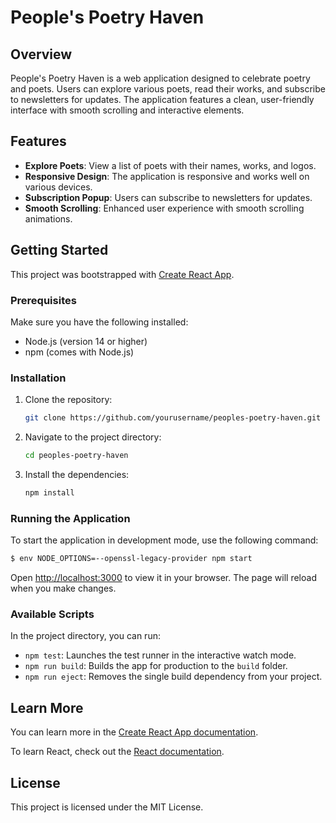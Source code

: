 
# People's Poetry Haven

## Overview

People's Poetry Haven is a web application designed to celebrate poetry and poets. Users can explore various poets, read their works, and subscribe to newsletters for updates. The application features a clean, user-friendly interface with smooth scrolling and interactive elements.

## Features

- **Explore Poets**: View a list of poets with their names, works, and logos.
- **Responsive Design**: The application is responsive and works well on various devices.
- **Subscription Popup**: Users can subscribe to newsletters for updates.
- **Smooth Scrolling**: Enhanced user experience with smooth scrolling animations.

## Getting Started

This project was bootstrapped with [Create React App](https://github.com/facebook/create-react-app).

### Prerequisites

Make sure you have the following installed:

- Node.js (version 14 or higher)
- npm (comes with Node.js)

### Installation

1. Clone the repository:

   ```bash
   git clone https://github.com/yourusername/peoples-poetry-haven.git
   ```

2. Navigate to the project directory:

   ```bash
   cd peoples-poetry-haven
   ```

3. Install the dependencies:

   ```bash
   npm install
   ```

### Running the Application

To start the application in development mode, use the following command:

```bash
$ env NODE_OPTIONS=--openssl-legacy-provider npm start
```

Open [http://localhost:3000](http://localhost:3000) to view it in your browser. The page will reload when you make changes.

### Available Scripts

In the project directory, you can run:

- `npm test`: Launches the test runner in the interactive watch mode.
- `npm run build`: Builds the app for production to the `build` folder.
- `npm run eject`: Removes the single build dependency from your project.

## Learn More

You can learn more in the [Create React App documentation](https://facebook.github.io/create-react-app/docs/getting-started).

To learn React, check out the [React documentation](https://reactjs.org/).

## License

This project is licensed under the MIT License.
